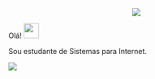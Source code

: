 
<p align = "center">
  <img src = "https://raw.githubusercontent.com/katielecarvalho/katieledecarvalho/main/katl (2).png"> </img>
</p>
 Olá! <img src = "https://raw.githubusercontent.com/katielecarvalho/katieledecarvalho/main/Hi.gif" width = "30px"> </h2>

Sou estudante de Sistemas para Internet. <br/>

![](https://komarev.com/ghpvc/?username=katieledecarvalho&color=blue&style=flat)
